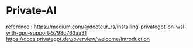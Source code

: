 # Private-AI
reference : https://medium.com/@docteur_rs/installing-privategpt-on-wsl-with-gpu-support-5798d763aa31 
            https://docs.privategpt.dev/overview/welcome/introduction
